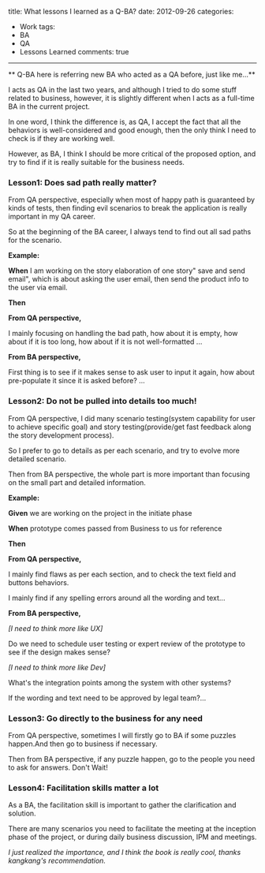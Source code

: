 title: What lessons I learned as a Q-BA?
date: 2012-09-26
categories:
- Work
tags:
- BA
- QA
- Lessons Learned
comments: true
---

** Q-BA here is referring new BA who acted as a QA before, just like me...**

I acts as QA in the last two years, and although I tried to do some stuff related to business, however, it is slightly different when I acts as a full-time BA in the current project.

In one word, I think the difference is, as QA, I accept the fact that all the behaviors is well-considered and good enough, then the only think I need to check is if they are working well.

However, as BA, I think I should be more critical of the proposed option, and try to find if it is really suitable for the business needs.

### Lesson1: Does sad path really matter?

From QA perspective, especially when most of happy path is guaranteed by kinds of tests, then finding evil scenarios to break the application is really important in my QA career.

So at the beginning of the BA career, I always tend to find out all sad paths for the scenario.

**Example:**

**When** I am working on the story elaboration of one story" save and send email", which is about asking the user email, then send the product info to the user via email.

**Then**

**From QA perspective,**

I mainly focusing on handling the bad path, how about it is empty, how about if it is too long, how about if it is not well-formatted
	...

**From BA perspective,**

First thing is to see if it makes sense to ask user to input it again, how about pre-populate it since it is asked before? ...

### Lesson2: Do not be pulled into details too much!

From QA perspective, I did many scenario testing(system capability for user to achieve specific goal) and story testing(provide/get fast feedback along the story development process).

So I prefer to go to details as per each scenario, and try to evolve more detailed scenario.

Then from BA perspective, the whole part is more important than focusing on the small part and detailed information.

**Example:**

**Given** we are working on the project in the initiate phase

**When** prototype comes passed from Business to us for reference

**Then**

**From QA perspective,**

I mainly find flaws as per each section, and to check the text field and buttons behaviors.

I mainly find if any spelling errors around all the wording and text...

**From BA perspective,**

*[I need to think more like UX]*

Do we need to schedule user testing or expert review of the prototype to see if the design makes sense?

*[I need to think more like Dev]*

What's the integration points among the system with other systems?

If the wording and text need to be approved by legal team?...

### Lesson3: Go directly to the business for any need

From QA perspective, sometimes I will firstly go to BA if some puzzles happen.And then go to business if necessary.

Then from BA perspective, if any puzzle happen, go to the people you need to ask for answers. Don't Wait!

### Lesson4: Facilitation skills matter a lot

As a BA, the facilitation skill is important to gather the clarification and solution.

There are many scenarios you need to facilitate the meeting at the inception phase of the project, or during daily business discussion, IPM and meetings.

*I just realized the importance, and I think the book <the secret of Facilitation> is really cool, thanks kangkang's recommendation.*
